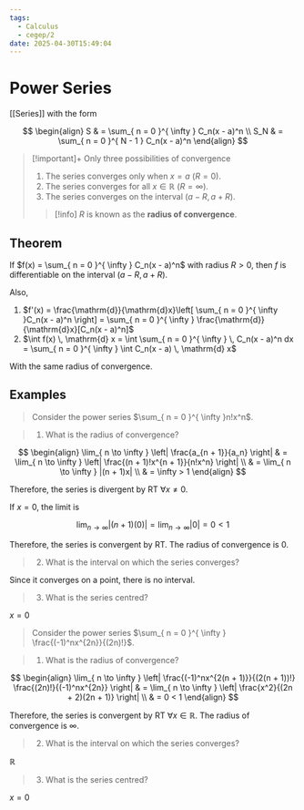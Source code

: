 ```yaml
---
tags:
  - Calculus
  - cegep/2
date: 2025-04-30T15:49:04
---
```


# Power Series

[[Series]] with the form

$$
\begin{align}
S & = \sum_{ n = 0 }^{ \infty } C_n(x - a)^n \\
S_N & = \sum_{ n = 0 }^{ N - 1 } C_n(x - a)^n
\end{align}
$$

> [!important]+ Only three possibilities of convergence
> 1. The series converges only when $x = a$ ($R = 0$).
> 2. The series converges for all $x \in \mathbb{R}$ ($R = \infty$).
> 3. The series converges on the interval $(a - R, a + R)$.
>
>  > [!info] $R$ is known as the **radius of convergence**.

## Theorem

If $f(x) = \sum_{ n = 0 }^{ \infty } C_n(x - a)^n$ with radius $R > 0$, then $f$ is differentiable on the interval $(a - R, a + R)$.

Also,

1. $f'(x) = \frac{\mathrm{d}}{\mathrm{d}x}\left[ \sum_{ n = 0 }^{ \infty }C_n(x - a)^n \right] = \sum_{ n = 0 }^{ \infty } \frac{\mathrm{d}}{\mathrm{d}x}[C_n(x - a)^n]$
2. $\int f(x) \, \mathrm{d} x = \int \sum_{ n = 0 }^{ \infty } \, C_n(x - a)^n dx = \sum_{ n = 0 }^{ \infty } \int C_n(x - a) \, \mathrm{d} x$

With the same radius of convergence.

## Examples

> Consider the power series $\sum_{ n = 0 }^{ \infty }n!x^n$.

> 1. What is the radius of convergence?

$$
\begin{align}
\lim_{ n \to \infty } \left| \frac{a_{n + 1}}{a_n} \right| & = \lim_{ n \to \infty } \left| \frac{(n + 1)!x^{n + 1}}{n!x^n} \right| \\
 & = \lim_{ n \to \infty } |(n + 1)x| \\
 & = \infty > 1
\end{align}
$$

Therefore, the series is divergent by RT $\forall x \ne 0$.

If $x = 0$, the limit is

$$
\lim_{ n \to \infty } |(n + 1)(0)| = \lim_{ n \to \infty } |0| = 0 < 1
$$

Therefore, the series is convergent by RT. The radius of convergence is 0.

> 2. What is the interval on which the series converges?

Since it converges on a point, there is no interval.

> 3. What is the series centred?

$x = 0$

> Consider the power series $\sum_{ n = 0 }^{ \infty } \frac{(-1)^nx^{2n}}{(2n)!}$.

> 1. What is the radius of convergence?

$$
\begin{align}
\lim_{ n \to \infty } \left| \frac{(-1)^nx^{2(n + 1)}}{(2(n + 1))!} \frac{(2n)!}{(-1)^nx^{2n}} \right| & = \lim_{ n \to \infty } \left| \frac{x^2}{(2n + 2)(2n + 1)} \right| \\
 & = 0 < 1
\end{align}
$$

Therefore, the series is convergent by RT $\forall x\in \mathbb{R}$. The radius of convergence is $\infty$.

> 2. What is the interval on which the series converges?

$\mathbb{R}$

> 3. What is the series centred?

$x = 0$
